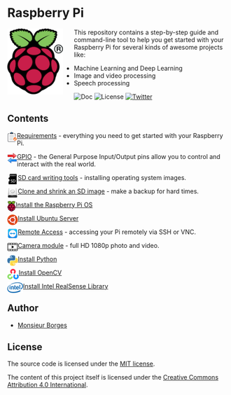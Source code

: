 # Raspberry Pi

<img src="./assets/raspberry-pi.png" alt="Raspberry Pi" align="left" style="margin-right: 25px" height=150px>

This repository contains a step-by-step guide and command-line tool to help you get started with your Raspberry Pi for several kinds of awesome projects like:

* Machine Learning and Deep Learning
* Image and video processing
* Speech processing

![Doc][release-doc-shield] ![License][license-shield] [![Twitter][twitter-shield]](https://twitter.com/Monsieur_Borges)

## Contents

<img src="./assets/icon-requirements.png" alt="Requirements" align="left">

[Requirements](./setup/requirements.md) - everything you need to get started with your Raspberry Pi.

<img src="./assets/icon-io.png" alt="GPIO" align="left">

[GPIO](./setup/GPIO.md) - the General Purpose Input/Output pins allow you to control and interact with the real world.

<img src="./assets/icon-sd.png" alt="SD" align="left">

[SD card writing tools](./setup/install-os.md) - installing operating system images.

<img src="./assets/icon-backup.png" alt="Backup" align="left">

[Clone and shrink an SD image](./setup/clone-sd-card.md) - make a backup for hard times.

<img src="./assets/icon-raspberry-pi.png" alt="Raspberry Pi OS" align="left">

[Install the Raspberry Pi OS](./setup/install-os-raspberry-pi.md)

<img src="./assets/icon-ubuntu.png" alt="Ubuntu" align="left">

[Install Ubuntu Server](./setup/install-os-ubuntu-server.md)

<img src="./assets/icon-team-viewer.png" alt="Remote Access" align="left">

[Remote Access](./setup/remote-access.md) - accessing your Pi remotely via SSH or VNC.

<img src="./assets/icon-video.png" alt="Camera" align="left">

[Camera module](./setup/camera-module.md) - full HD 1080p photo and video.

<img src="./assets/icon-python.png" alt="Python" align="left">

[Install Python](./setup/install-python.md)

<img src="./assets/icon-opencv.png" alt="OpenCV" align="left">

[Install OpenCV](./setup/install-opencv.md)

<img src="./assets/icon-intel.png" alt="Intel RealSense" align="left">

[Install Intel RealSense Library](./setup/install-librealsense.md)

## Author

* [Monsieur Borges](https://github.com/monsieurborges)

## License

The source code is licensed under the [MIT license](LICENSE.md).

The content of this project itself is licensed under the [Creative Commons Attribution 4.0 International](https://creativecommons.org/licenses/by/4.0).

[twitter-shield]: https://img.shields.io/twitter/follow/Monsieur_Borges?label=Follow&style=social
[release-doc-shield]: https://img.shields.io/badge/Doc-13--Aug--2020-blue
[license-shield]: https://img.shields.io/github/license/monsieurborges/raspberry-pi.svg
